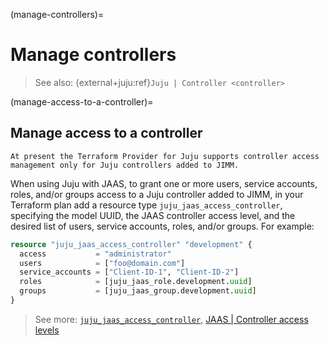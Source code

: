 (manage-controllers)=
# Manage controllers

> See also: {external+juju:ref}`Juju | Controller <controller>`

(manage-access-to-a-controller)=
## Manage access to a controller

```{note}
At present the Terraform Provider for Juju supports controller access management only for Juju controllers added to JIMM.
```

When using Juju with JAAS, to grant one or more users, service accounts, roles, and/or groups access to a Juju controller added to JIMM, in your Terraform plan add a resource type `juju_jaas_access_controller`, specifying the model UUID, the JAAS controller access level, and the desired list of users, service accounts, roles, and/or groups. For example:

```terraform
resource "juju_jaas_access_controller" "development" {
  access           = "administrator"
  users            = ["foo@domain.com"]
  service_accounts = ["Client-ID-1", "Client-ID-2"]
  roles            = [juju_jaas_role.development.uuid]
  groups           = [juju_jaas_group.development.uuid]
}
```

> See more: [`juju_jaas_access_controller`](https://registry.terraform.io/providers/juju/juju/latest/docs/resources/jaas_access_controller), [JAAS | Controller access levels](https://canonical-jaas-documentation.readthedocs-hosted.com/en/latest/reference/authorisation_model/#controller)